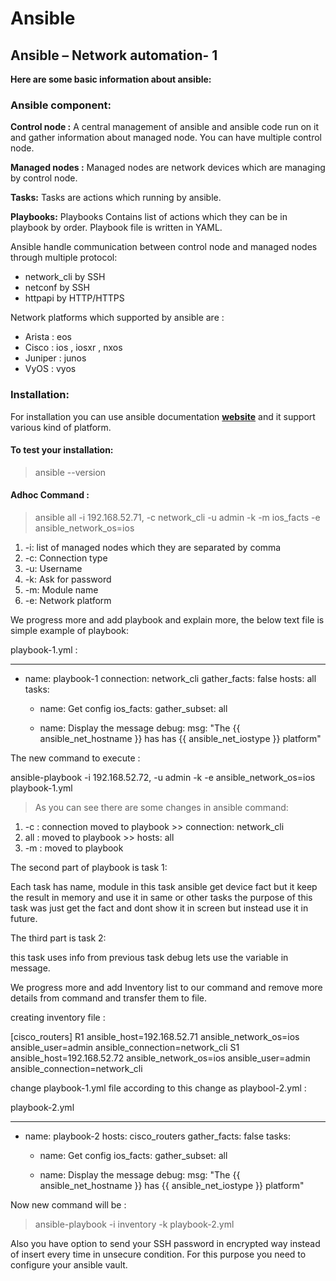 # Ansible

## Ansible – Network automation- 1

**Here are some basic information about ansible:**

### Ansible component:

**Control node :** A central management of ansible and ansible code run on it and gather information about managed node. You can have multiple control node.

**Managed nodes :** Managed nodes are network devices which are managing by control node.

**Tasks:** Tasks are actions which running by ansible.

**Playbooks:** Playbooks Contains list of actions which they can be in playbook by order. Playbook file is written in YAML.

Ansible handle communication between control node and managed nodes through multiple protocol:

* network_cli by SSH
* netconf by SSH
* httpapi by HTTP/HTTPS

Network platforms which supported by ansible are :

* Arista : eos
* Cisco : ios , iosxr , nxos
* Juniper : junos
* VyOS : vyos

### Installation: 

For installation you can use ansible documentation [**website**](https://docs.ansible.com/ansible/2.9/installation_guide/index.html) and it support various kind of platform.

#### To test your installation:

> ansible --version

#### Adhoc Command :

> ansible all -i 192.168.52.71, -c network_cli -u admin -k -m ios_facts -e ansible_network_os=ios

1. -i: list of managed nodes which they are separated by comma
2. -c: Connection type
3. -u: Username
4. -k: Ask for password
5. -m: Module name
6. -e: Network platform

We progress more and add playbook and explain more, the below text file is simple example of playbook:

playbook-1.yml :

---
- name: playbook-1
  connection: network_cli
  gather_facts: false
  hosts: all
  tasks:
 
    - name: Get config 
      ios_facts:
        gather_subset: all
 
    - name: Display the message
      debug:
        msg: "The  {{ ansible_net_hostname }} has has  {{ ansible_net_iostype }}  platform"

The new command to execute :

ansible-playbook -i 192.168.52.72, -u admin -k -e ansible_network_os=ios playbook-1.yml

> As you can see there are some changes in ansible command:

1. -c : connection moved to playbook >> connection: network_cli
2. all : moved to playbook >> hosts: all
3. -m : moved to playbook

The second part of playbook is task 1:

Each task has name, module in this task ansible get device fact but it keep the result in memory and use it in same or other tasks the purpose of this task was just get the fact and dont show it in screen but instead use it in future.

The third part is task 2:

this task uses info from previous task debug lets use the variable in message.

We progress more and add Inventory list to our command and remove more details from command and transfer them to file.

creating inventory file :

[cisco_routers]
R1 ansible_host=192.168.52.71 ansible_network_os=ios ansible_user=admin ansible_connection=network_cli
S1 ansible_host=192.168.52.72 ansible_network_os=ios ansible_user=admin ansible_connection=network_cli

change playbook-1.yml file according to this change as playbool-2.yml :

playbook-2.yml

---
- name: playbook-2
  hosts: cisco_routers
  gather_facts: false
  tasks:
 
    - name: Get config 
      ios_facts:
        gather_subset: all
 
    - name: Display the message
      debug:
        msg: "The  {{ ansible_net_hostname }} has  {{ ansible_net_iostype }}  platform"

Now new command will be :

> ansible-playbook -i inventory  -k playbook-2.yml

Also you have option to send your SSH password in encrypted way instead of insert every time in unsecure condition. 
For this purpose you need to configure your ansible vault.